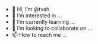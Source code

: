 - 👋 Hi, I’m @tvah
- 👀 I’m interested in ...
- 🌱 I’m currently learning ...
- 💞️ I’m looking to collaborate on ...
- 📫 How to reach me ...

<!---
tvah/tvah is a ✨ special ✨ repository because its `README.md` (this file) appears on your GitHub profile.
You can click the Preview link to take a look at your changes.
--->
